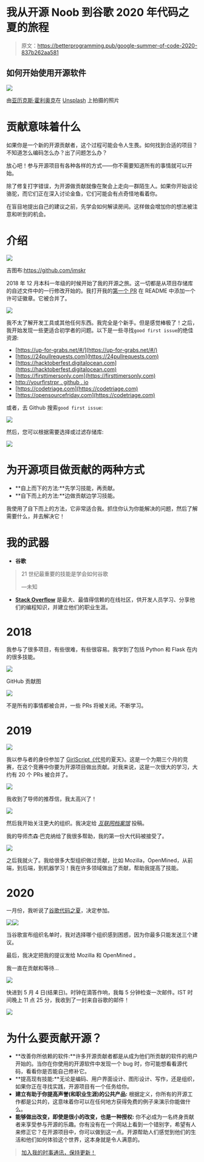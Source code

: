 # 我从开源 Noob 到谷歌 2020 年代码之夏的旅程

> 原文：<https://betterprogramming.pub/google-summer-of-code-2020-837b262aa581>

## 如何开始使用开源软件

![](img/a0087e17c7c1c4b17fce733934417e95.png)

由[亚历克斯·霍利奥克](https://unsplash.com/@stairhopper?utm_source=unsplash&utm_medium=referral&utm_content=creditCopyText)在 [Unsplash](/s/photos/open-source?utm_source=unsplash&utm_medium=referral&utm_content=creditCopyText) 上拍摄的照片

# 贡献意味着什么

如果你是一个新的开源贡献者，这个过程可能会令人生畏。如何找到合适的项目？不知道怎么编码怎么办？出了问题怎么办？

放心吧！参与开源项目有各种各样的方式——你不需要知道所有的事情就可以开始。

除了修复打字错误，为开源做贡献就像在聚会上走向一群陌生人。如果你开始谈论骆驼，而它们正在深入讨论金鱼，它们可能会有点奇怪地看着你。

在盲目地提出自己的建议之前，先学会如何解读房间。这样做会增加你的想法被注意和听到的机会。

# 介绍

![](img/44c59d0b757c3c49e280ce80b08976df.png)

吉图布:https://github.com/imskr

2018 年 12 月本科一年级的时候开始了我的开源之旅。这一切都是从项目存储库的自述文件中的一行修改开始的。我打开我的[第一个 PR](https://github.com/codeuino/website-www.codeuino.org/pull/106) 在 README 中添加一个许可证徽章。它被合并了。

![](img/8a7d5ae878b36ea3d5be9fd3d24bdc72.png)

我不太了解开发工具或其他任何东西。我完全是个新手。但是感觉棒极了！之后，我开始发现一些更适合初学者的问题。以下是一些寻找`good first issue`的绝佳资源:

*   [https://up-for-grabs.net/#/](https://up-for-grabs.net/#/)
*   [https://24pullrequests.com](https://24pullrequests.com)
*   [https://hacktoberfest.digitalocean.com](https://hacktoberfest.digitalocean.com)
*   [https://firsttimersonly.com](https://firsttimersonly.com)
*   [http://yourfirstrpr . github . io](http://yourfirstpr.github.io)
*   [https://codetriage.com](https://codetriage.com)
*   [https://opensourcefriday.com](https://codetriage.com)

或者，去 Github 搜索`good first issue`:

![](img/ce17ff22f8055c0609b6b23f0e27f4d7.png)

然后，您可以根据需要选择或过滤存储库:

![](img/3706708b556b6329143c78e0fe6b3007.png)

# 为开源项目做贡献的两种方式

*   **自上而下的方法:**先学习技能，再贡献。
*   **自下而上的方法:**边做贡献边学习技能。

我使用了自下而上的方法，它非常适合我。抓住你认为你能解决的问题，然后了解需要什么，并去解决它！

# 我的武器

*   **谷歌**

> 21 世纪最重要的技能是学会如何谷歌
> 
> —未知

*   [**Stack Overflow**](https://stackoverflow.com/) 是最大、最值得信赖的在线社区，供开发人员学习、分享他们的编程知识，并建立他们的职业生涯。

# 2018

我参与了很多项目，有些很难，有些很容易。我学到了包括 Python 和 Flask 在内的很多技能。

![](img/3fc6c3d1bcf073e425df886cbeb25d53.png)

GitHub 贡献图

![](img/cf654f91acffd48b5ce7653b929ee29a.png)

不是所有的事情都被合并，一些 PRs 将被关闭。不断学习。

# 2019

![](img/fac3401b7e1cfd8afd9a7eca2e4decea.png)

我以参与者的身份参加了 [GirlScript《代号](https://www.gssoc.tech/)的夏天》。这是一个为期三个月的竞赛，在这个竞赛中你要为开源项目做出贡献。对我来说，这是一次很大的学习，大约有 20 个 PRs 被合并了。

![](img/41a30e2288da876477d063614d868a97.png)

我收到了导师的推荐信，我太高兴了！

![](img/390641e180f54dff3de5efb4cdcb6bf7.png)

然后我开始关注更大的组织。我决定给 [*互联网档案馆*](https://github.com/internetarchive) 投稿。

我的导师杰森·巴克纳给了我很多帮助，我的第一份大代码被接受了。

![](img/2f9a2794158678e6005a10f875f0673a.png)

之后我就火了。我给很多大型组织做过贡献，比如 Mozilla，OpenMined，从前端，到后端，到机器学习！我在许多领域做出了贡献，帮助我提高了技能。

# 2020

一月份，我听说了[谷歌代码之夏](https://summerofcode.withgoogle.com/)，决定参加。

![](img/204a83c24e65cb527328265498b28d89.png)![](img/2d41ad63db7fb38546a35e0544b46d7a.png)

当谷歌宣布组织名单时，我对选择哪个组织感到困惑，因为你最多只能发送三个建议。

最后，我决定把我的提议发给 Mozilla 和 OpenMined 。

我一直在贡献和等待…

![](img/677eccc2d114760154107f23111ebdd4.png)

快进到 5 月 4 日(结果日)。时钟在滴答作响，我每 5 分钟检查一次邮件。IST 时间晚上 11 点 25 分，我收到了一封来自谷歌的邮件！

![](img/0c580971f38f0e39cf8a254060f88438.png)

# 为什么要贡献开源？

*   **改善你所依赖的软件:**许多开源贡献者都是从成为他们所贡献的软件的用户开始的。当你在你使用的开源软件中发现一个 bug 时，你可能想看看源代码，看看你是否能自己修补它。
*   **提高现有技能:**无论是编码、用户界面设计、图形设计、写作，还是组织，如果你正在寻找实践，开源项目有一个任务给你。
*   **建立有助于你提高声誉(和职业生涯)的公共产品:**
    根据定义，你所有的开源工作都是公共的，这意味着你可以在任何地方获得免费的例子来演示你能做什么。
*   **能够做出改变，即使是很小的改变，也是一种授权:**
    你不必成为一名终身贡献者来享受参与开源的乐趣。你有没有在一个网站上看到一个错别字，希望有人来修正它？在开源项目中，你可以做到这一点。开源帮助人们感觉到他们的生活和他们如何体验这个世界，这本身就是令人满意的。

> [加入我的时事通讯，保持更新！](https://relentless-hustler-6722.ck.page/410dad83c2)